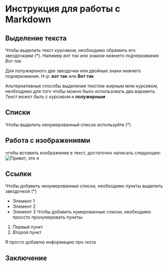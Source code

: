 # Инструкция для работы с  Markdown

## Выделение текста
Чтобы выделить текст курсивом, необходимо обрамить его звездочками (*). Напимер *вот так* или знаком нижнего подчеркивания _Вот так_

Для полужироного две звездочки или двойные знаки нижнего подчеркивания. Н-р: **вот так** или __Вот так__

Альтернативные способы выделения текстом жирным млм курсивом, необходимо для того чтобы можно было использовать два варианта. 
_Текст может быть с курсивом и **полужирным**_
## Списки
 Чтобы выделить ненумерованный список используйте (*)
## Работа с изображениями
чтобы вставить изображение в текст, достаточно написать следующее:
![Привет, это я](%D1%8F%D1%8F.jpg)
## Ссылки
Чтобы добавить ненумерованные списки, необходимо пункты выделить звездочкой (*)
* Элемент 1
* Элемент 2
* Элемент 3
Чтобы добавить нумерованные списки, необходимо проcсто пронумеровать пункты:

1. Первый пункт
2. Второй пункт

Я просто добавлю информацию про rкота


## Заключение